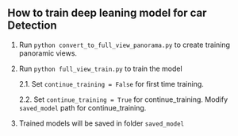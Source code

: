 ## How to train deep leaning model for car Detection
1. Run `python convert_to_full_view_panorama.py` to create training panoramic views.

2. Run `python full_view_train.py` to train the model

    2.1. Set `continue_training = False` for first time training.

    2.2. Set `continue_training = True` for continue_training. Modify `saved_model` path for continue_training.

3. Trained models will be saved in folder `saved_model`
